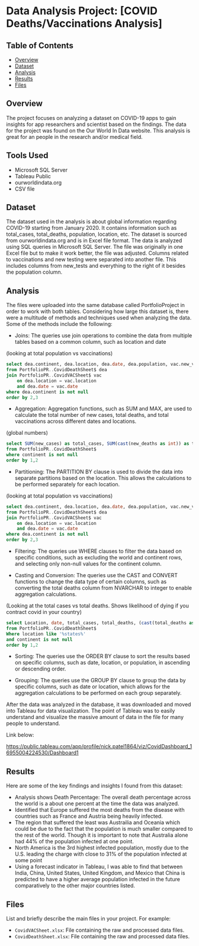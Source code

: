 # Data Analysis Project: [COVID Deaths/Vaccinations Analysis]



## Table of Contents
- [Overview](#overview)
- [Dataset](#dataset)
- [Analysis](#analysis)
- [Results](#results)
- [Files](#files)


## Overview
The project focuses on analyzing a dataset on COVID-19 apps to gain insights  for app researchers and scientist based on the findings. The data for the project was found on the Our World In Data website. This analysis is great for an people in the research and/or medical field.
## Tools Used
* Microsoft SQL Server 
* Tableau Public
* ourworldindata.org
* CSV file

## Dataset
The dataset used in the analysis is about global information regarding COVID-19 starting from January 2020. It contains information such as total_cases, total_deaths, population, location, etc. The dataset is sourced from ourworldindata.org and is in Excel file format. The data is analyzed using SQL queries in Microsoft SQL Server. The file was originally in one Excel file but to make it work better, the file was adjusted. Columns related to vaccinations and new testing were separated into another file. This includes columns from new_tests and everything to the right of it besides the population column. 
## Analysis
The files were uploaded into the same database called PortfolioProject in order to work with both tables. Considering how large this dataset is, there were a multitude of methods and techniques used when analyzing the data. Some of the methods include the following:

* Joins: The queries use join operations to combine the data from multiple tables based on a common column, such as location and date

(looking at total population vs vaccinations)
```sql
select dea.continent, dea.location, dea.date, dea.population, vac.new_vaccinations, SUM(cast(vac.new_vaccinations as BIGINT)) OVER (Partition by dea.location Order by dea.location, dea.Date) as RollingPeopleVaccinated
from PortfolioPR..CovidDeathSheet$ dea
join PortfolioPR..CovidVACSheet$ vac
	on dea.location = vac.location
	and dea.date = vac.date
where dea.continent is not null
order by 2,3
```
* Aggregation: Aggregation functions, such as SUM and MAX, are used to calculate the total number of new cases, total deaths, and total vaccinations across different dates and locations.

(global numbers)

```sql
select SUM(new_cases) as total_cases, SUM(cast(new_deaths as int)) as total_deaths, SUM(cast(new_deaths as int))/SUM(new_cases)*100 as DeathPercentageGlobal
from PortfolioPR..CovidDeathSheet$
where continent is not null
order by 1,2
```

* Partitioning: The PARTITION BY clause is used to divide the data into separate partitions based on the location. This allows the calculations to be performed separately for each location.

(looking at total population vs vaccinations)
```sql
select dea.continent, dea.location, dea.date, dea.population, vac.new_vaccinations, SUM(cast(vac.new_vaccinations as BIGINT)) OVER (Partition by dea.location Order by dea.location, dea.Date) as RollingPeopleVaccinated
from PortfolioPR..CovidDeathSheet$ dea
join PortfolioPR..CovidVACSheet$ vac
	on dea.location = vac.location
	and dea.date = vac.date
where dea.continent is not null
order by 2,3
```

* Filtering: 
The queries use WHERE clauses to filter the data based on specific conditions, such as excluding the world and continent rows, and selecting only non-null values for the continent column.

* Casting and Conversion: The queries use the CAST and CONVERT functions to change the data type of certain columns, such as converting the total deaths column from NVARCHAR to integer to enable aggregation calculations.

(Looking at the total cases vs total deaths.
Shows likelihood of dying if you contract covid in your country)
```sql
select Location, date, total_cases, total_deaths, (cast(total_deaths as decimal))/ cast(total_cases as decimal)*100 as DeathPercentage
from PortfolioPR..CovidDeathSheet$
Where location like '%states%'
and continent is not null
order by 1,2
```

* Sorting: The queries use the ORDER BY clause to sort the results based on specific columns, such as date, location, or population, in ascending or descending order.

* Grouping: The queries use the GROUP BY clause to group the data by specific columns, such as date or location, which allows for the aggregation calculations to be performed on each group separately.

After the data was analyzed in the database, it was downloaded and moved into Tableau for data visualization. The point of Tableau was to easily understand and visualize the massive amount of data in the file for many people to understand. 

Link below:

https://public.tableau.com/app/profile/nick.patel1864/viz/CovidDashboard_16955004224530/Dashboard1
## Results


Here are some of the key findings and insights I found from this dataset:

* Analysis shows Death Percentage: The overall death percentage across the world is a about one percent at the time the data was analyzed.
* Identified that Europe suffered the most deaths from the disease with countries such as France and Austria being heavily infected.
* The region that suffered the least was Austrailia and Oceania which could be due to the fact that the population is much smaller compared to the rest of the world. Though it is important to note that Australia alone had 44% of the population infected at one point.
* North America is the 3rd highest infected population, mostly due to the U.S. leading the charge with close to 31% of the population infected at some point
* Using a forecast indicator in Tableau, I was able to find that between India, China, United States, United Kingdom, and Mexico that China is predicted to have a higher average population infected in the future comparatively to the other major countries listed.





## Files
List and briefly describe the main files in your project. For example:
- `CovidVACSheet.xlsx`: File containing the raw and processed data files.
- `CovidDeathSheet.xlsx`: File containing the raw and processed data files.
